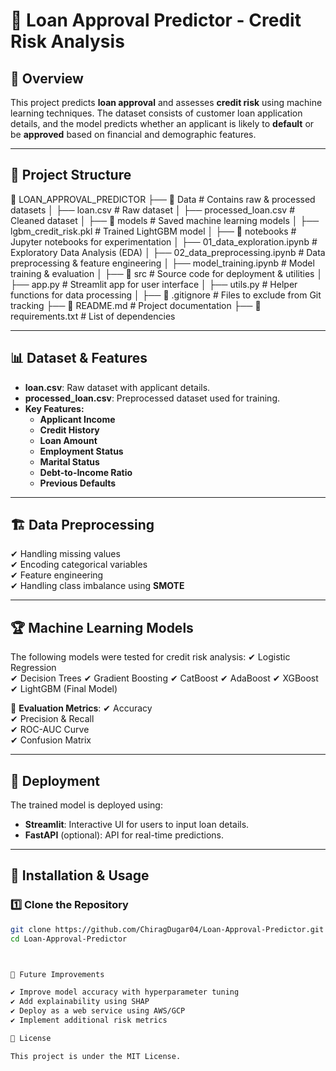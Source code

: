 # 🏦 Loan Approval Predictor - Credit Risk Analysis

## 📌 Overview
This project predicts **loan approval** and assesses **credit risk** using machine learning techniques. The dataset consists of customer loan application details, and the model predicts whether an applicant is likely to **default** or be **approved** based on financial and demographic features.

---

## 📂 Project Structure

📁 LOAN_APPROVAL_PREDICTOR
├── 📂 Data # Contains raw & processed datasets
│ ├── loan.csv # Raw dataset
│ ├── processed_loan.csv # Cleaned dataset
│
├── 📂 models # Saved machine learning models
│ ├── lgbm_credit_risk.pkl # Trained LightGBM model
│
├── 📂 notebooks # Jupyter notebooks for experimentation
│ ├── 01_data_exploration.ipynb # Exploratory Data Analysis (EDA)
│ ├── 02_data_preprocessing.ipynb # Data preprocessing & feature engineering
│ ├── model_training.ipynb # Model training & evaluation
│
├── 📂 src # Source code for deployment & utilities
│ ├── app.py # Streamlit app for user interface
│ ├── utils.py # Helper functions for data processing
│
├── 📜 .gitignore # Files to exclude from Git tracking
├── 📜 README.md # Project documentation
├── 📜 requirements.txt # List of dependencies


---

## 📊 **Dataset & Features**
- **loan.csv**: Raw dataset with applicant details.
- **processed_loan.csv**: Preprocessed dataset used for training.
- **Key Features:**
  - **Applicant Income**
  - **Credit History**
  - **Loan Amount**
  - **Employment Status**
  - **Marital Status**
  - **Debt-to-Income Ratio**
  - **Previous Defaults**

---

## 🏗️ **Data Preprocessing**
✔ Handling missing values  
✔ Encoding categorical variables  
✔ Feature engineering  
✔ Handling class imbalance using **SMOTE**  

---

## 🏆 **Machine Learning Models**
The following models were tested for credit risk analysis:
✔ Logistic Regression  
✔ Decision Trees 
✔ Gradient Boosting 
✔ CatBoost 
✔ AdaBoost
✔ XGBoost  
✔ LightGBM (Final Model)  

📌 **Evaluation Metrics**:
✔ Accuracy  
✔ Precision & Recall  
✔ ROC-AUC Curve  
✔ Confusion Matrix  

---

## 🚀 **Deployment**
The trained model is deployed using:  
- **Streamlit**: Interactive UI for users to input loan details.  
- **FastAPI** (optional): API for real-time predictions.  

---

## 📌 **Installation & Usage**
### 1️⃣ Clone the Repository
```bash
git clone https://github.com/ChiragDugar04/Loan-Approval-Predictor.git
cd Loan-Approval-Predictor



📜 Future Improvements

✔ Improve model accuracy with hyperparameter tuning
✔ Add explainability using SHAP
✔ Deploy as a web service using AWS/GCP
✔ Implement additional risk metrics

📜 License

This project is under the MIT License.